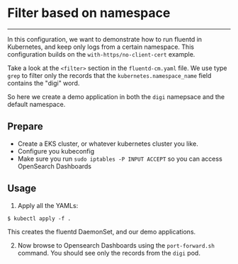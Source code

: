 # Filter based on namespace
---

In this configuration, we want to demonstrate how to run fluentd in Kubernetes, and keep only logs from a certain namespace.
This configuration builds on the `with-https/no-client-cert` example.

Take a look at the  `<filter>` section in the `fluentd-cm.yaml` file. We use type `grep` to 
filter only the records that the `kubernetes.namespace_name` field contains the "digi" word.

So here we create a demo application in both the `digi` namepsace and the default namespace.

## Prepare
* Create a EKS cluster, or whatever kubernetes cluster you like.
* Configure you kubeconfig
* Make sure you run `sudo iptables -P INPUT ACCEPT` so you can access OpenSearch Dashboards

## Usage

1. Apply all the YAMLs:
```
$ kubectl apply -f .
```

This creates the fluentd DaemonSet, and our demo applications.

2. Now browse to Opensearch Dashboards using the `port-forward.sh` command. You should see only the records from the `digi` pod.
